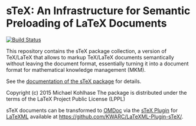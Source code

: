 sTeX: An Infrastructure for Semantic Preloading of LaTeX Documents
====
[![Build Status](https://travis-ci.org/KWARC/sTeX.svg?branch=master)](https://travis-ci.org/KWARC/sTeX)

This repository contains the sTeX package collection, a version of TeX/LaTeX that allows
to markup TeX/LaTeX documents semantically without leaving the document format,
essentially turning it into a document format for mathematical knowledge management (MKM).

See the
[documentation of the sTeX package](https://github.com/KWARC/sTeX/blob/master/sty/core/stex/stex.pdf)
for details.

Copyright (c) 2015 Michael Kohlhase
The package is distributed under the terms of the LaTeX Project Public License (LPPL)

sTeX documents can be transformed to [OMDoc](http://omdoc.org) via the
[sTeX Plugin](https://github.com/KWARC/LaTeXML-Plugin-sTeX/) for
[LaTeXML](https://github.com/brucemiller/LaTeXML) available at
https://github.com/KWARC/LaTeXML-Plugin-sTeX/.

